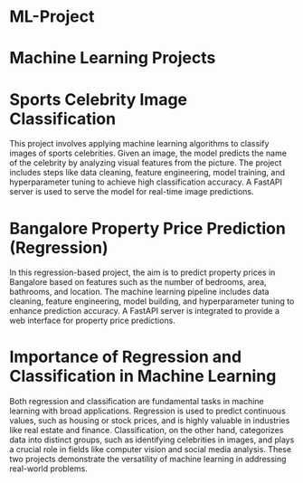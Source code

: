 # ML-Project

# Machine Learning Projects

# Sports Celebrity Image Classification
This project involves applying machine learning algorithms to classify images of sports celebrities. Given an image, the model predicts the name of the celebrity by analyzing visual features from the picture. The project includes steps like data cleaning, feature engineering, model training, and hyperparameter tuning to achieve high classification accuracy. A FastAPI server is used to serve the model for real-time image predictions.

# Bangalore Property Price Prediction (Regression)
In this regression-based project, the aim is to predict property prices in Bangalore based on features such as the number of bedrooms, area, bathrooms, and location. The machine learning pipeline includes data cleaning, feature engineering, model building, and hyperparameter tuning to enhance prediction accuracy. A FastAPI server is integrated to provide a web interface for property price predictions.

# Importance of Regression and Classification in Machine Learning
Both regression and classification are fundamental tasks in machine learning with broad applications. Regression is used to predict continuous values, such as housing or stock prices, and is highly valuable in industries like real estate and finance. Classification, on the other hand, categorizes data into distinct groups, such as identifying celebrities in images, and plays a crucial role in fields like computer vision and social media analysis. These two projects demonstrate the versatility of machine learning in addressing real-world problems.
